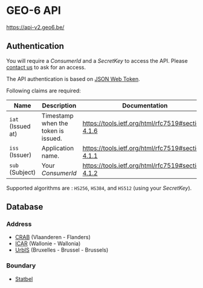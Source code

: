 # GEO-6 API

<https://api-v2.geo6.be/>

## Authentication

You will require a *ConsumerId* and a *SecretKey* to access the API. Please [contact us](https://geo6.be/contact.html) to ask for an access.

The API authentication is based on [JSON Web Token](https://jwt.io/).  

Following claims are required:

| Name              | Description                         | Documentation                                       |
| ----------------- | ----------------------------------- | --------------------------------------------------- |
| `iat` (Issued at) | Timestamp when the token is issued. | <https://tools.ietf.org/html/rfc7519#section-4.1.6> |
| `iss` (Issuer)    | Application name.                   | <https://tools.ietf.org/html/rfc7519#section-4.1.1> |
| `sub` (Subject)   | Your *ConsumerId*                   | <https://tools.ietf.org/html/rfc7519#section-4.1.2> |

Supported algorithms are : `HS256`, `HS384`, and `HS512` (using your *SecretKey*).

## Database

### Address

- [CRAB](https://overheid.vlaanderen.be/informatie-vlaanderen/producten-diensten/centraal-referentieadressenbestand-crab) (Vlaanderen - Flanders)
- [ICAR](http://geoportail.wallonie.be/georeferentiel/icar) (Wallonie - Wallonia)
- [UrbIS](https://cirb.brussels/fr/nos-solutions/urbis-solutions/urbis-data/urbis-data) (Bruxelles - Brussel - Brussels)

### Boundary

- [Statbel](https://statbel.fgov.be/fr/propos-de-statbel/methodologie/classifications/geographie)
